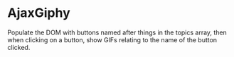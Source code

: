 # AjaxGiphy
Populate the DOM with buttons named after things in the topics array, then when clicking on a button, show GIFs relating to the name of the button clicked.
